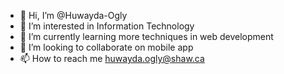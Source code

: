 - 👋 Hi, I’m @Huwayda-Ogly
- 👀 I’m interested in  Information Technology
- 🌱 I’m currently learning more techniques in web development
- 💞️ I’m looking to collaborate on mobile app
- 📫 How to reach me huwayda.ogly@shaw.ca

<!---
Huwayda-Ogly/Huwayda-Ogly is a ✨ special ✨ repository because its `README.md` (this file) appears on your GitHub profile.
You can click the Preview link to take a look at your changes.
--->
